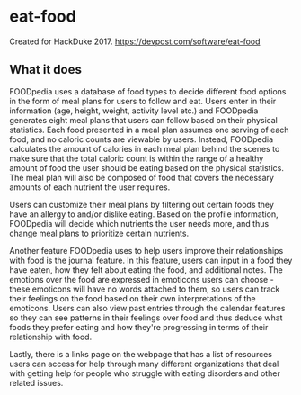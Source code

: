 # eat-food

Created for HackDuke 2017. 
https://devpost.com/software/eat-food

## What it does
FOODpedia uses a database of food types to decide different food options in the form of meal plans for users to follow and eat. Users enter in their information (age, height, weight, activity level etc.) and FOODpedia generates eight meal plans that users can follow based on their physical statistics. Each food presented in a meal plan assumes one serving of each food, and no caloric counts are viewable by users. Instead, FOODpedia calculates the amount of calories in each meal plan behind the scenes to make sure that the total caloric count is within the range of a healthy amount of food the user should be eating based on the physical statistics. The meal plan will also be composed of food that covers the necessary amounts of each nutrient the user requires.

Users can customize their meal plans by filtering out certain foods they have an allergy to and/or dislike eating. Based on the profile information, FOODpedia will decide which nutrients the user needs more, and thus change meal plans to prioritize certain nutrients.

Another feature FOODpedia uses to help users improve their relationships with food is the journal feature. In this feature, users can input in a food they have eaten, how they felt about eating the food, and additional notes. The emotions over the food are expressed in emoticons users can choose - these emoticons will have no words attached to them, so users can track their feelings on the food based on their own interpretations of the emoticons. Users can also view past entries through the calendar features so they can see patterns in their feelings over food and thus deduce what foods they prefer eating and how they're progressing in terms of their relationship with food.

Lastly, there is a links page on the webpage that has a list of resources users can access for help through many different organizations that deal with getting help for people who struggle with eating disorders and other related issues.

